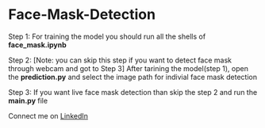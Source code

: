# Face-Mask-Detection

Step 1: For training the model you should run all the shells of **face_mask.ipynb** 

Step 2: [Note: you can skip this step if you want to detect face mask through webcam and got to Step 3]
        After tarining the model(step 1), open the **prediction.py** and select the image path for indivial face mask detection

Step 3: If you want live face mask detection than skip the step 2 and run the **main.py** file

Connect me on [LinkedIn](#linkedin.com/in/haxora)
